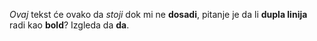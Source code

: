 _Ovaj_ tekst će ovako da *stoji* dok mi ne **dosadi**, pitanje je da li __dupla linija__ radi kao __bold__? Izgleda da **da**.  
